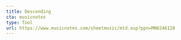 ```yaml
---
title: Descending
cta: musicnotes
type: Tool
url: https://www.musicnotes.com/sheetmusic/mtd.asp?ppn=MN0246128
---
```

